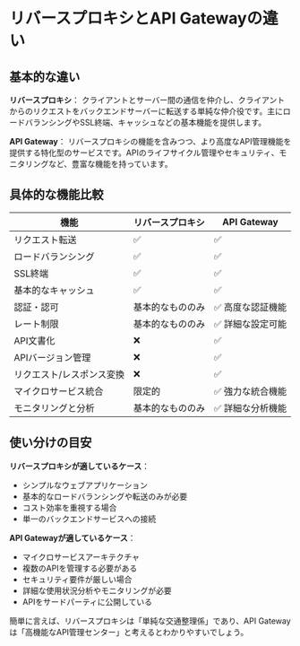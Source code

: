 # リバースプロキシとAPI Gatewayの違い

## 基本的な違い

**リバースプロキシ**：
クライアントとサーバー間の通信を仲介し、クライアントからのリクエストをバックエンドサーバーに転送する単純な仲介役です。主にロードバランシングやSSL終端、キャッシュなどの基本機能を提供します。

**API Gateway**：
リバースプロキシの機能を含みつつ、より高度なAPI管理機能を提供する特化型のサービスです。APIのライフサイクル管理やセキュリティ、モニタリングなど、豊富な機能を持っています。

## 具体的な機能比較

| 機能 | リバースプロキシ | API Gateway |
|------|--------------|-------------|
| リクエスト転送 | ✅ | ✅ |
| ロードバランシング | ✅ | ✅ |
| SSL終端 | ✅ | ✅ |
| 基本的なキャッシュ | ✅ | ✅ |
| 認証・認可 | 基本的なもののみ | ✅ 高度な認証機能 |
| レート制限 | 基本的なもののみ | ✅ 詳細な設定可能 |
| API文書化 | ❌ | ✅ |
| APIバージョン管理 | ❌ | ✅ |
| リクエスト/レスポンス変換 | ❌ | ✅ |
| マイクロサービス統合 | 限定的 | ✅ 強力な統合機能 |
| モニタリングと分析 | 基本的なもののみ | ✅ 詳細な分析機能 |

## 使い分けの目安

**リバースプロキシが適しているケース**：
- シンプルなウェブアプリケーション
- 基本的なロードバランシングや転送のみが必要
- コスト効率を重視する場合
- 単一のバックエンドサービスへの接続

**API Gatewayが適しているケース**：
- マイクロサービスアーキテクチャ
- 複数のAPIを管理する必要がある
- セキュリティ要件が厳しい場合
- 詳細な使用状況分析やモニタリングが必要
- APIをサードパーティに公開している

簡単に言えば、リバースプロキシは「単純な交通整理係」であり、API Gatewayは「高機能なAPI管理センター」と考えるとわかりやすいでしょう。